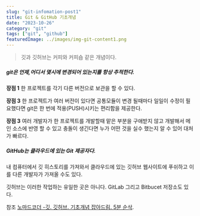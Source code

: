 ```yaml
---
slug: "git-infomation-post1"
title: Git & GitHub 기초개념
date: "2023-10-26"
category: "git" 
tags: ["git", "github"]
featuredImage: ../images/img-git-content1.png
---
```



> 깃과 깃허브는 커피와 커피숍 같은 개념이다.

#####  git은 언제,어디서 몇시에 변경되어 있는지를 항상 추적한다.

 **장점 1**
한 프로젝트를 각기 다른 버전으로 보관을 할 수 있다.

 **장점 3**
한 프로젝트가 여러 버전이 있다면 공통모듈이 변경 될때마다 일일이 수정이 필요했다면 git은 한 번에 적용(PUSH)시키는 편리함을 제공한다.

 **장점 3**
여러 개발자가 한 프로젝트를 개발할때 맡은 부분을 구애받지 않고 개발해서 메인 소스에 반영 할 수 있고 충돌이 생긴다면 누가 어떤 것을 실수 했는지 알 수 있어 대처가 빠르다.

##### GitHub는 클라우드에 있는 Git 제공자다.
내 컴퓨터에서 깃 히스토리를 가져와서 클라우드에 있는 깃허브 웹사이트에 푸쉬하고 이를 다른 개발자가 가져올 수도 있다.

 깃허브는 이러한 작업하는 유일한 곳은 아니다.
 GitLab 그리고 Bitbucet 저장소도 있다.


참조 [ 노마드코더 -깃. 깃허브. 기초개념 잡아드림. 5분 순삭](https://www.youtube.com/watch?si=Wyhtn4ERQZSfxpDV&v=YFNQwo7iTNc&feature=youtu.be).

